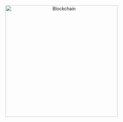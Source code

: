 <!--

### Hi there 👋

**erikacls/erikacls** is a ✨ _special_ ✨ repository because its `README.md` (this file) appears on your GitHub profile.

Here are some ideas to get you started:

- 🔭 I’m currently working on ...
- 🌱 I’m currently learning ...
- 👯 I’m looking to collaborate on ...
- 🤔 I’m looking for help with ...
- 💬 Ask me about ...
- 📫 How to reach me: ...
- 😄 Pronouns: ...
- ⚡ Fun fact: ...

![](./profile-3d-contrib/profile-night-rainbow.svg)

-->

<div align='center'>
  <img src="https://pa1.narvii.com/6838/424ff6786f6046bbd7f9a218ef0364e06f7889a3_hq.gif" alt="Blockchain" width="350"/>
</div> 
